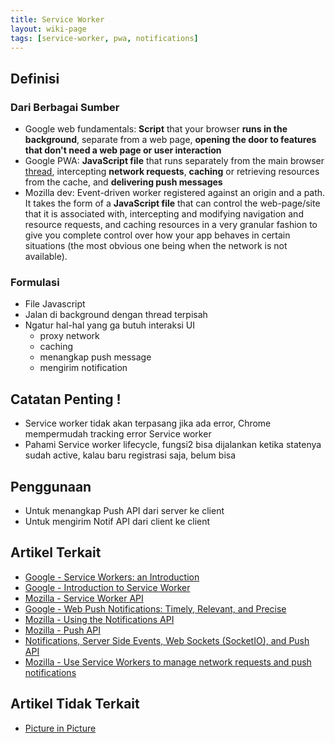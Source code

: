 ```yaml
---
title: Service Worker
layout: wiki-page
tags: [service-worker, pwa, notifications]
---
```


## Definisi

### Dari Berbagai Sumber
- Google web fundamentals: <b>Script</b> that your browser <b>runs in the background</b>, separate from a web page, <b>opening the door to features that don't need a web page or user interaction</b>
- Google PWA: <b>JavaScript file</b> that runs separately from the main browser [thread](/wiki/wiki/thr/thread/), intercepting <b>network requests</b>, <b>caching</b> or retrieving resources from the cache, and <b>delivering push messages</b> 
- Mozilla dev: Event-driven worker registered against an origin and a path. It takes the form of a <b>JavaScript file</b> that can control the web-page/site that it is associated with, intercepting and modifying navigation and resource requests, and caching resources in a very granular fashion to give you complete control over how your app behaves in certain situations (the most obvious one being when the network is not available).

### Formulasi
- File Javascript
- Jalan di background dengan thread terpisah
- Ngatur hal-hal yang ga butuh interaksi UI
  - proxy network
  - caching
  - menangkap push message
  - mengirim notification

## Catatan Penting !
- Service worker tidak akan terpasang jika ada error, Chrome mempermudah tracking error Service worker
- Pahami Service worker lifecycle, fungsi2 bisa dijalankan ketika statenya sudah active, kalau baru registrasi saja, belum bisa

## Penggunaan
- Untuk menangkap Push API dari server ke client
- Untuk mengirim Notif API dari client ke client

## Artikel Terkait
- [Google - Service Workers: an Introduction](https://developers.google.com/web/fundamentals/primers/service-workers) 
- [Google - Introduction to Service Worker](https://developers.google.com/web/ilt/pwa/introduction-to-service-worker)
- [Mozilla - Service Worker API](https://developer.mozilla.org/en-US/docs/Web/API/Service_Worker_API)
- [Google - Web Push Notifications: Timely, Relevant, and Precise](https://developers.google.com/web/fundamentals/push-notifications)
- [Mozilla - Using the Notifications API](https://developer.mozilla.org/en-US/docs/Web/API/Notifications_API/Using_the_Notifications_API)
- [Mozilla - Push API](https://developer.mozilla.org/en-US/docs/Web/API/Push_API)
- [Notifications, Server Side Events, Web Sockets (SocketIO), and Push API](https://abaganon.com/tutorials/sse_ws_push.html)
- [Mozilla - Use Service Workers to manage network requests and push notifications](https://developer.mozilla.org/en-US/docs/Web/API/Service_Worker_API/Using_Service_Workers)

## Artikel Tidak Terkait
- [Picture in Picture](https://developer.mozilla.org/en-US/docs/Web/API/Picture-in-Picture_API)
